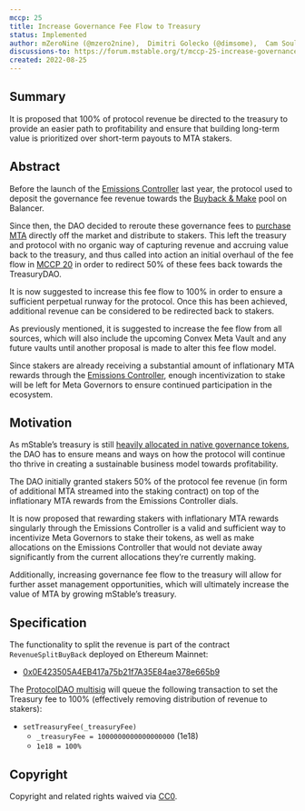 ```yaml
---
mccp: 25
title: Increase Governance Fee Flow to Treasury
status: Implemented
author: mZeroNine (@mzero2nine),  Dimitri Golecko (@dimsome),  Cam Soulsby (@camsoulsby)
discussions-to: https://forum.mstable.org/t/mccp-25-increase-governance-fee-flow-to-treasury/929
created: 2022-08-25
---
```


## Summary

It is proposed that 100% of protocol revenue be directed to the treasury to provide an easier path to profitability and ensure that building long-term value is prioritized over short-term payouts to MTA stakers.

## Abstract

Before the launch of the [Emissions Controller](https://medium.com/mstable/mstable-launches-emissions-controller-173db81e5a1b) last year, the protocol used to deposit the governance fee revenue towards the [Buyback & Make](https://mips.mstable.org/MIPS/mip-8.html) pool on Balancer.

Since then, the DAO decided to reroute these governance fees to [purchase MTA](https://dune.xyz/queries/357907) directly off the market and distribute to stakers. This left the treasury and protocol with no organic way of capturing revenue and accruing value back to the treasury, and thus called into action an initial overhaul of the fee flow in [MCCP 20](https://mips.mstable.org/MCCP/mccp-20.html) in order to redirect 50% of these fees back towards the TreasuryDAO.

It is now suggested to increase this fee flow to 100% in order to ensure a sufficient perpetual runway for the protocol. Once this has been achieved, additional revenue can be considered to be redirected back to stakers.

As previously mentioned, it is suggested to increase the fee flow from all sources, which will also include the upcoming Convex Meta Vault and any future vaults until another proposal is made to alter this fee flow model.

Since stakers are already receiving a substantial amount of inflationary MTA rewards through the [Emissions Controller](https://staking.mstable.org/#/dials), enough incentivization to stake will be left for Meta Governors to ensure continued participation in the ecosystem.

## Motivation

As mStable’s treasury is still [heavily allocated in native governance tokens](https://zapper.fi/account/gnosis.mstabledao.eth), the DAO has to ensure means and ways on how the protocol will continue tho thrive in creating a sustainable business model towards profitability.

The DAO initially granted stakers 50% of the protocol fee revenue (in form of additional MTA streamed into the staking contract) on top of the inflationary MTA rewards from the Emissions Controller dials.

It is now proposed that rewarding stakers with inflationary MTA rewards singularly through the Emissions Controller is a valid and sufficient way to incentivize Meta Governors to stake their tokens, as well as make allocations on the Emissions Controller that would not deviate away significantly from the current allocations they’re currently making.

Additionally, increasing governance fee flow to the treasury will allow for further asset management opportunities, which will ultimately increase the value of MTA by growing mStable’s treasury.

## Specification

The functionality to split the revenue is part of the contract `RevenueSplitBuyBack` deployed on Ethereum Mainnet:

- [0x0E423505A4EB417a75b21f7A35E84ae378e665b9](https://etherscan.io/address/0x0E423505A4EB417a75b21f7A35E84ae378e665b9#writeContract)

The [ProtocolDAO multisig](https://gnosis-safe.io/app/eth:0xF6FF1F7FCEB2cE6d26687EaaB5988b445d0b94a2/home) will queue the following transaction to set the Treasury fee to 100% (effectively removing distribution of revenue to stakers):

- `setTreasuryFee(_treasuryFee)`
  - `_treasuryFee = 1000000000000000000` (1e18)
  - `1e18 = 100%`

## Copyright

Copyright and related rights waived via [CC0](https://creativecommons.org/publicdomain/zero/1.0/).
